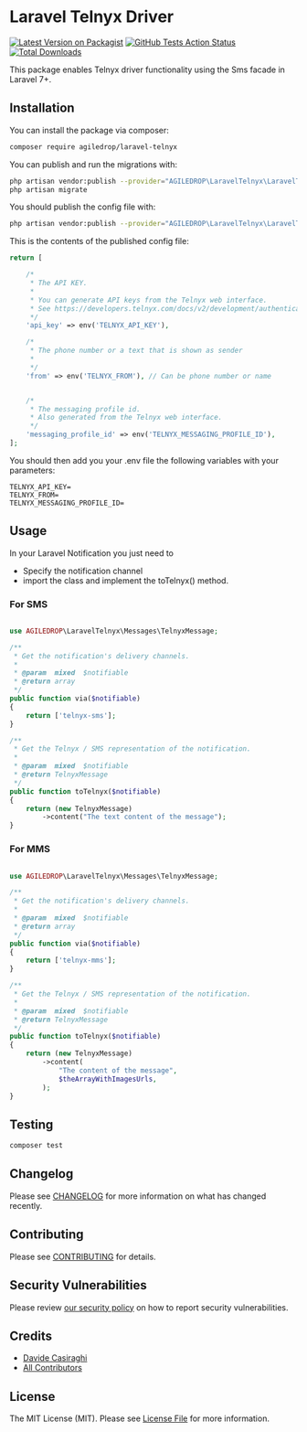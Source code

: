 # Laravel Telnyx Driver

[![Latest Version on Packagist](https://img.shields.io/packagist/v/agiledrop/laravel-telnyx.svg?style=flat-square)](https://packagist.org/packages/agiledrop/laravel-telnyx)
[![GitHub Tests Action Status](https://img.shields.io/github/workflow/status/agiledrop/laravel-telnyx/run-tests?label=tests)](https://github.com/agiledrop/laravel-telnyx/actions?query=workflow%3Arun-tests+branch%3Amaster)
[![Total Downloads](https://img.shields.io/packagist/dt/agiledrop/laravel-telnyx.svg?style=flat-square)](https://packagist.org/packages/agiledrop/laravel-telnyx)

This package enables Telnyx driver functionality using the Sms facade in Laravel 7+.   


## Installation

You can install the package via composer:

```bash
composer require agiledrop/laravel-telnyx
```

You can publish and run the migrations with:

```bash
php artisan vendor:publish --provider="AGILEDROP\LaravelTelnyx\LaravelTelnyxServiceProvider" --tag="migrations"
php artisan migrate
```

You should publish the config file with:
```bash
php artisan vendor:publish --provider="AGILEDROP\LaravelTelnyx\LaravelTelnyxServiceProvider" --tag="config"
```

This is the contents of the published config file:

```php
return [

    /*
     * The API KEY.
     *
     * You can generate API keys from the Telnyx web interface. 
     * See https://developers.telnyx.com/docs/v2/development/authentication for details
     */
    'api_key' => env('TELNYX_API_KEY'),

    /*
     * The phone number or a text that is shown as sender
     * 
     */
    'from' => env('TELNYX_FROM'), // Can be phone number or name


    /*
     * The messaging profile id.
     * Also generated from the Telnyx web interface. 
     */
	'messaging_profile_id' => env('TELNYX_MESSAGING_PROFILE_ID'),
];
```

You should then add you your .env file the following variables with your parameters:
```
TELNYX_API_KEY=
TELNYX_FROM=
TELNYX_MESSAGING_PROFILE_ID=
```

## Usage

In your Laravel Notification you just need to 
- Specify the notification channel
- import the class and implement the toTelnyx() method.

### For SMS
``` php

use AGILEDROP\LaravelTelnyx\Messages\TelnyxMessage;

/**
 * Get the notification's delivery channels.
 *
 * @param  mixed  $notifiable
 * @return array
 */
public function via($notifiable)
{
    return ['telnyx-sms'];
}

/**
 * Get the Telnyx / SMS representation of the notification.
 *
 * @param  mixed  $notifiable
 * @return TelnyxMessage
 */
public function toTelnyx($notifiable)
{
    return (new TelnyxMessage)
        ->content("The text content of the message");
}
```

### For MMS
``` php

use AGILEDROP\LaravelTelnyx\Messages\TelnyxMessage;

/**
 * Get the notification's delivery channels.
 *
 * @param  mixed  $notifiable
 * @return array
 */
public function via($notifiable)
{
    return ['telnyx-mms'];
}

/**
 * Get the Telnyx / SMS representation of the notification.
 *
 * @param  mixed  $notifiable
 * @return TelnyxMessage
 */
public function toTelnyx($notifiable)
{
    return (new TelnyxMessage)
        ->content(
            "The content of the message",
            $theArrayWithImagesUrls,
        );
}
```

## Testing

``` bash
composer test
```

## Changelog

Please see [CHANGELOG](CHANGELOG.md) for more information on what has changed recently.

## Contributing

Please see [CONTRIBUTING](.github/CONTRIBUTING.md) for details.

## Security Vulnerabilities

Please review [our security policy](../../security/policy) on how to report security vulnerabilities.

## Credits

- [Davide Casiraghi](https://github.com/DavideCasiraghi)
- [All Contributors](../../contributors)

## License

The MIT License (MIT). Please see [License File](LICENSE.md) for more information.
